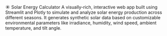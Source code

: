 ☀️ Solar Energy Calculator
A visually-rich, interactive web app built using Streamlit and Plotly to simulate and analyze solar energy production across different seasons. It generates synthetic solar data based on customizable environmental parameters like irradiance, humidity, wind speed, ambient temperature, and tilt angle.
